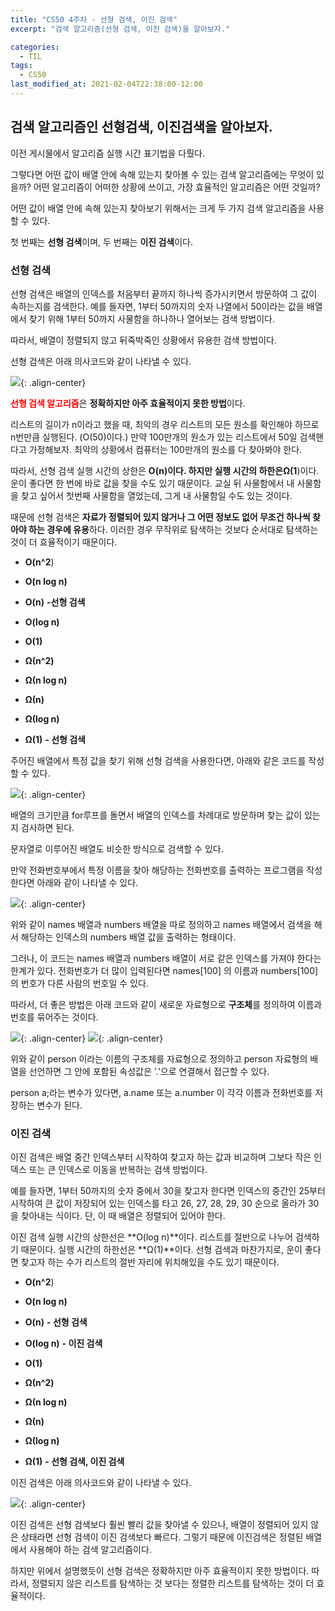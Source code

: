 ```yaml
---
title: "CS50 4주차 - 선형 검색, 이진 검색"
excerpt: "검색 알고리즘(선형 검색, 이진 검색)을 알아보자."

categories:
  - TIL
tags:
  - CS50
last_modified_at: 2021-02-04T22:38:00-12:00
---
```


## 검색 알고리즘인 선형검색, 이진검색을 알아보자.


이전 게시물에서 알고리즘 실행 시간 표기법을 다뤘다.

그렇다면 어떤 값이 배열 안에 속해 있는지 찾아볼 수 있는 검색 알고리즘에는 무엇이 있을까?
어떤 알고리즘이 어떠한 상황에 쓰이고, 가장 효율적인 알고리즘은 어떤 것일까?

어떤 값이 배열 안에 속해 있는지 찾아보기 위해서는 크게 두 가지 검색 알고리즘을 사용할 수 있다. 

첫 번째는 **선형 검색**이며, 두 번째는 **이진 검색**이다.


### 선형 검색


선형 검색은 배열의 인덱스를 처음부터 끝까지 하나씩 증가시키면서 방문하여 그 값이 속하는지를 검색한다. 예를 들자면, 1부터 50까지의 숫자 나열에서 50이라는 값을 배열에서 찾기 위해 1부터 50까지 사물함을 하나하나 열어보는 검색 방법이다.

따라서, 배열이  정렬되지 않고 뒤죽박죽인 상황에서 유용한 검색 방법이다.

선형 검색은 아래 의사코드와 같이 나타낼 수 있다.


![](https://imageshack.com/i/pmpSm99pj){: .align-center} 


<span style='color:red'>__선형 검색 알고리즘__</span>은 **정확하지만 아주 효율적이지 못한 방법**이다.


리스트의 길이가 n이라고 했을 때, 최악의 경우 리스트의 모든 원소를 확인해야 하므로 n번만큼 실행된다. (O(50)이다.) 만약 100만개의 원소가 있는 리스트에서 50일 검색핸다고 가정해보자. 최악의 상황에서 컴퓨터는 100만개의 원소를 다 찾아봐야 한다.

따라서, 선형 검색 실행 시간의 상한은 **O(n)**이다. 하지만 실행 시간의 하한은**Ω(1**)이다. 운이 좋다면 한 번에 바로 값을 찾을 수도 있기 때문이다. 교실 뒤 사물함에서 내 사물함을 찾고 싶어서 첫번째 사물함을 열었는데, 그게 내 사물함일 수도 있는 것이다. 

때문에 선형 검색은 **자료가 정렬되어 있지 않거나 그 어떤 정보도 없어 무조건 하나씩 찾아야 하는 경우에 유용**하다. 이러한 경우 무작위로 탐색하는 것보다 순서대로 탐색하는 것이 더 효율적이기 때문이다. 


+ **O(n^2**)
+ **O(n log n)**
+ **O(n)** **-선형 검색**
+ **O(log n)**
+ **O(1)**

+ **Ω(n^2)**
+ **Ω(n log n)**
+ **Ω(n)**
+ **Ω(log n)**
+ **Ω(1)** **- 선형 검색**



주어진 배열에서 특정 값을 찾기 위해 선형 검색을 사용한다면, 아래와 같은 코드를 작성할 수 있다.


![](https://imageshack.com/i/pnqfDBAAj){: .align-center}


배열의 크기만큼 for루프를 돌면서 배열의 인덱스를 차례대로 방문하며 찾는 값이 있는지 검사하면 된다.

문자열로 이루어진 배열도 비슷한 방식으로 검색할 수 있다.

만약 전화번호부에서 특정 이름을 찾아 해당하는 전화번호를 출력하는 프로그램을 작성한다면 아래와 같이 나타낼 수 있다. 


![](https://imageshack.com/i/pmyNCDZVj){: .align-center}


위와 같이 names 배열과 numbers 배열을 따로 정의하고 names 배열에서 검색을 해서 해당하는 인덱스의 numbers 배열 값을 출력하는 형태이다.

그러나, 이 코드는 names 배열과 numbers 배열이 서로 같은 인덱스를 가져야 한다는 한계가 있다. 전화번호가 더 많이 입력된다면 names[100] 의 이름과 numbers[100] 의 번호가 다른 사람의 번호일 수 있다. 

따라서, 더 좋은 방법은 아래 코드와 같이 새로운 자료형으로 **구조체**를 정의하여 이름과 번호를 묶어주는 것이다.


![](https://imageshack.com/i/poBsJt8Vj){: .align-center}
![](https://imageshack.com/i/pmUSvpVdj){: .align-center}


위와 같이 person 이라는 이름의 구조체를 자료형으로 정의하고 person 자료형의 배열을 선언하면 그 안에 포함된 속성값은 '.'으로 연결해서 접근할 수 있다.

person a;라는 변수가 있다면, a.name 또는 a.number 이 각각 이름과 전화번호를 저장하는 변수가 된다.



### 이진 검색


이진 검색은 배열 중간 인덱스부터 시작하여 찾고자 하는 값과 비교하며 그보다 작은 인덱스 또는 큰 인덱스로 이동을 반복하는 검색 방법이다.

예를 들자면, 1부터 50까지의 숫자 중에서 30을 찾고자 한다면 인덱스의 중간인 25부터 시작하여 큰 값이 저장되어 있는 인덱스를 타고 26, 27, 28, 29, 30 순으로 올라가 30을 찾아내는 식이다. 단, 이 때 배열은 정렬되어 있어야 한다.

이진 검색 실행 시간의 상한선은 **O(log n)**이다. 리스트를 절반으로 나누어 검색하기 때문이다. 실행 시간의 하한선은 **Ω(1)**이다. 선형 검색과 마찬가지로, 운이 좋다면 찾고자 하는 수가 리스트의 절반 자리에 위치해있을 수도 있기 때문이다.


+ **O(n^2**)
+ **O(n log n)**
+ **O(n)** **- 선형 검색**
+ **O(log n)** **- 이진 검색**
+ **O(1)**

+ **Ω(n^2)**
+ **Ω(n log n)**
+ **Ω(n)**
+ **Ω(log n)**
+ **Ω(1)** **- 선형 검색, 이진 검색**


이진 검색은 아래 의사코드와 같이 나타낼 수 있다.


![](https://imageshack.com/i/pozX9Lvmj){: .align-center}


이진 검색은 선형 검색보다 훨씬 빨리 값을 찾아낼 수 있으나, 배열이 정렬되어 있지 않은 상태라면 선형 검색이 이진 검색보다 빠르다. 그렇기 때문에 이진검색은 정렬된 배열에서 사용해야 하는 검색 알고리즘이다.

하지만 위에서 설명했듯이 선형 검색은 정확하지만 아주 효율적이지 못한 방법이다. 따라서, 정렬되지 않은 리스트를 탐색하는 것 보다는 정렬한 리스트를 탐색하는 것이 더 효율적이다.




